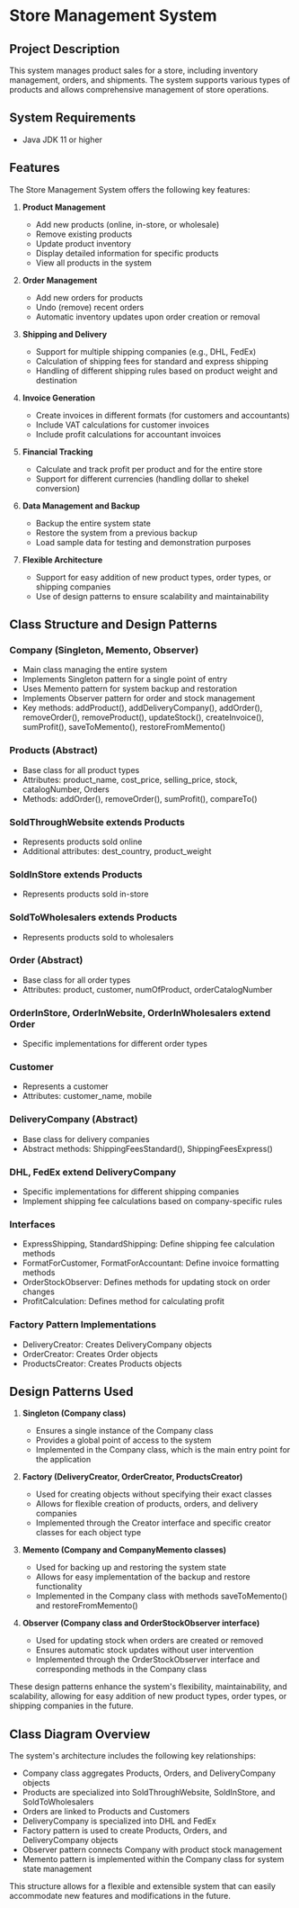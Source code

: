 # Store Management System

## Project Description
This system manages product sales for a store, including inventory management, orders, and shipments. The system supports various types of products and allows comprehensive management of store operations.

## System Requirements
- Java JDK 11 or higher

## Features
The Store Management System offers the following key features:

1. **Product Management**
   - Add new products (online, in-store, or wholesale)
   - Remove existing products
   - Update product inventory
   - Display detailed information for specific products
   - View all products in the system

2. **Order Management**
   - Add new orders for products
   - Undo (remove) recent orders
   - Automatic inventory updates upon order creation or removal

3. **Shipping and Delivery**
   - Support for multiple shipping companies (e.g., DHL, FedEx)
   - Calculation of shipping fees for standard and express shipping
   - Handling of different shipping rules based on product weight and destination

4. **Invoice Generation**
   - Create invoices in different formats (for customers and accountants)
   - Include VAT calculations for customer invoices
   - Include profit calculations for accountant invoices

5. **Financial Tracking**
   - Calculate and track profit per product and for the entire store
   - Support for different currencies (handling dollar to shekel conversion)

6. **Data Management and Backup**
   - Backup the entire system state
   - Restore the system from a previous backup
   - Load sample data for testing and demonstration purposes

7. **Flexible Architecture**
   - Support for easy addition of new product types, order types, or shipping companies
   - Use of design patterns to ensure scalability and maintainability

## Class Structure and Design Patterns

### Company (Singleton, Memento, Observer)
- Main class managing the entire system
- Implements Singleton pattern for a single point of entry
- Uses Memento pattern for system backup and restoration
- Implements Observer pattern for order and stock management
- Key methods: addProduct(), addDeliveryCompany(), addOrder(), removeOrder(), removeProduct(), updateStock(), createInvoice(), sumProfit(), saveToMemento(), restoreFromMemento()

### Products (Abstract)
- Base class for all product types
- Attributes: product_name, cost_price, selling_price, stock, catalogNumber, Orders
- Methods: addOrder(), removeOrder(), sumProfit(), compareTo()

### SoldThroughWebsite extends Products
- Represents products sold online
- Additional attributes: dest_country, product_weight

### SoldInStore extends Products
- Represents products sold in-store

### SoldToWholesalers extends Products
- Represents products sold to wholesalers

### Order (Abstract)
- Base class for all order types
- Attributes: product, customer, numOfProduct, orderCatalogNumber

### OrderInStore, OrderInWebsite, OrderInWholesalers extend Order
- Specific implementations for different order types

### Customer
- Represents a customer
- Attributes: customer_name, mobile

### DeliveryCompany (Abstract)
- Base class for delivery companies
- Abstract methods: ShippingFeesStandard(), ShippingFeesExpress()

### DHL, FedEx extend DeliveryCompany
- Specific implementations for different shipping companies
- Implement shipping fee calculations based on company-specific rules

### Interfaces
- ExpressShipping, StandardShipping: Define shipping fee calculation methods
- FormatForCustomer, FormatForAccountant: Define invoice formatting methods
- OrderStockObserver: Defines methods for updating stock on order changes
- ProfitCalculation: Defines method for calculating profit

### Factory Pattern Implementations
- DeliveryCreator: Creates DeliveryCompany objects
- OrderCreator: Creates Order objects
- ProductsCreator: Creates Products objects

## Design Patterns Used

1. **Singleton (Company class)**
   - Ensures a single instance of the Company class
   - Provides a global point of access to the system
   - Implemented in the Company class, which is the main entry point for the application

2. **Factory (DeliveryCreator, OrderCreator, ProductsCreator)**
   - Used for creating objects without specifying their exact classes
   - Allows for flexible creation of products, orders, and delivery companies
   - Implemented through the Creator interface and specific creator classes for each object type

3. **Memento (Company and CompanyMemento classes)**
   - Used for backing up and restoring the system state
   - Allows for easy implementation of the backup and restore functionality
   - Implemented in the Company class with methods saveToMemento() and restoreFromMemento()

4. **Observer (Company class and OrderStockObserver interface)**
   - Used for updating stock when orders are created or removed
   - Ensures automatic stock updates without user intervention
   - Implemented through the OrderStockObserver interface and corresponding methods in the Company class

These design patterns enhance the system's flexibility, maintainability, and scalability, allowing for easy addition of new product types, order types, or shipping companies in the future.

## Class Diagram Overview
The system's architecture includes the following key relationships:
- Company class aggregates Products, Orders, and DeliveryCompany objects
- Products are specialized into SoldThroughWebsite, SoldInStore, and SoldToWholesalers
- Orders are linked to Products and Customers
- DeliveryCompany is specialized into DHL and FedEx
- Factory pattern is used to create Products, Orders, and DeliveryCompany objects
- Observer pattern connects Company with product stock management
- Memento pattern is implemented within the Company class for system state management

This structure allows for a flexible and extensible system that can easily accommodate new features and modifications in the future.

